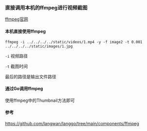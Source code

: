 ### 直接调用本机的ffmpeg进行视频截图
[ffmpeg官网](http://ffmpeg.org/)
#### 本机直接使用ffmpeg
```shell
ffmpeg -i ../../../../static/videos/1.mp4 -y -f image2 -t 0.001 ../../../../static/images/1.jpg
```

`-i` 视频路径

`-t` 截图时间

最后的路径是输出文件路径

#### 通过Go调用ffmpeg
使用ffmpeg中的Thumbnail方法即可

#### 参考
https://github.com/langwan/langgo/tree/main/components/ffmpeg